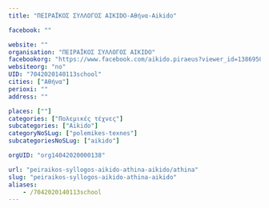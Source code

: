 ```yaml
---
title: "ΠΕΙΡΑΪΚΟΣ ΣΥΛΛΟΓΟΣ AIKIDO‏-Αθήνα-Aikido"

facebook: ""

website: ""
organisation: "ΠΕΙΡΑΪΚΟΣ ΣΥΛΛΟΓΟΣ AIKIDO‏"
facebookorg: "https://www.facebook.com/aikido.piraeus?viewer_id=1386950119"
websiteorg: "no"
UID: "7042020140113school"
cities: ["Αθήνα"]
perioxi: ""
address: ""

places: [""]
categories: ["Πολεμικές τέχνες"]
subcategories: ["Aikido"]
categoryNoSLug: ["polemikes-texnes"]
subcategoriesNoSLug: ["aikido"]

orgUID: "org14042020000138"

url: "peiraikos-syllogos-aikido-athina-aikido/athina"
slug: "peiraikos-syllogos-aikido-athina-aikido"
aliases:
    - /7042020140113school
---
```





